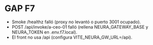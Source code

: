 # GAP F7

- Smoke /healthz falló (proxy no levantó o puerto 3001 ocupado).
- POST /api/invoke/a-ceo-01 falló (rellena NEURA_GATEWAY_BASE y NEURA_TOKEN en .env.f7.local).
- El front no usa /api (configura VITE_NEURA_GW_URL=/api).
